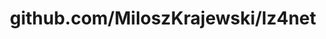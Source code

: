 ---
layout: post
title: github.com/MiloszKrajewski/lz4net
categories: link
tags: [انگلیسی, برنامه‌نویسی]
---